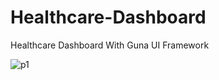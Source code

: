 # Healthcare-Dashboard
Healthcare Dashboard With Guna UI Framework

![p1](https://user-images.githubusercontent.com/61135648/86015936-64d23500-ba4c-11ea-8a05-cb8de975bc4c.gif)

